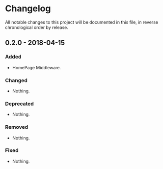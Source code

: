 # Changelog

All notable changes to this project will be documented in this file, in reverse chronological order by release.

## 0.2.0 - 2018-04-15

### Added

- HomePage Middleware.

### Changed

- Nothing.

### Deprecated

- Nothing.

### Removed

- Nothing.

### Fixed

- Nothing.
